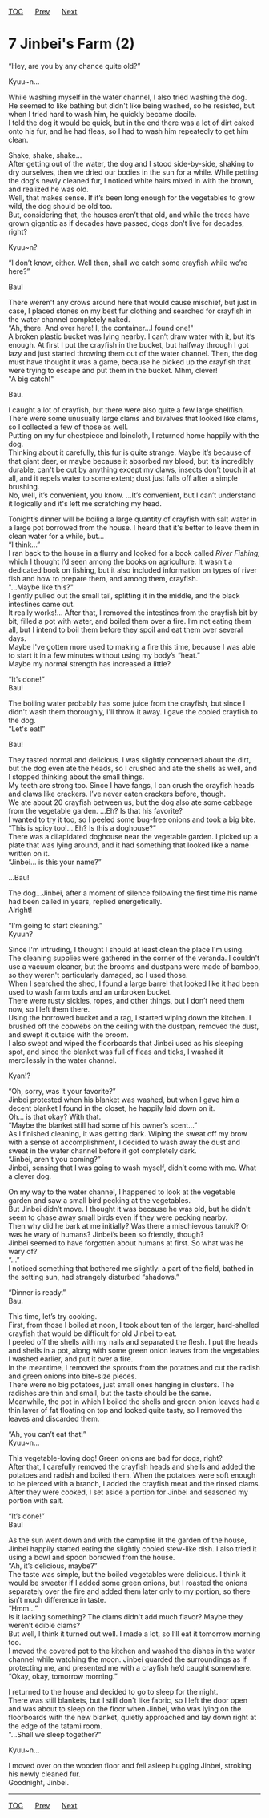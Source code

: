 [TOC](../readme.md)&nbsp;&nbsp;&nbsp;&nbsp;&nbsp;&nbsp;[Prev](section_0006.md)&nbsp;&nbsp;&nbsp;&nbsp;&nbsp;&nbsp;[Next](section_0008.md)



# 7 Jinbei's Farm (2)

“Hey, are you by any chance quite old?”  
  
Kyuu~n…  
  
While washing myself in the water channel, I also tried washing the
dog.  
He seemed to like bathing but didn't like being washed, so he resisted,
but when I tried hard to wash him, he quickly became docile.  
I told the dog it would be quick, but in the end there was a lot of dirt
caked onto his fur, and he had fleas, so I had to wash him repeatedly to
get him clean.  
  
Shake, shake, shake…  
After getting out of the water, the dog and I stood side-by-side,
shaking to dry ourselves, then we dried our bodies in the sun for a
while. While petting the dog's newly cleaned fur, I noticed white hairs
mixed in with the brown, and realized he was old.  
Well, that makes sense. If it’s been long enough for the vegetables to
grow wild, the dog should be old too.  
But, considering that, the houses aren’t that old, and while the trees
have grown gigantic as if decades have passed, dogs don't live for
decades, right?  
  
Kyuu~n?  
  
“I don’t know, either. Well then, shall we catch some crayfish while
we’re here?”  
  
Bau!  
  
There weren't any crows around here that would cause mischief, but just
in case, I placed stones on my best fur clothing and searched for
crayfish in the water channel completely naked.  
“Ah, there. And over here! I, the container...I found one!"  
A broken plastic bucket was lying nearby. I can’t draw water with it,
but it’s enough. At first I put the crayfish in the bucket, but halfway
through I got lazy and just started throwing them out of the water
channel. Then, the dog must have thought it was a game, because he
picked up the crayfish that were trying to escape and put them in the
bucket. Mhm, clever!  
"A big catch!"  
  
Bau.  
  
I caught a lot of crayfish, but there were also quite a few large
shellfish. There were some unusually large clams and bivalves that
looked like clams, so I collected a few of those as well.  
Putting on my fur chestpiece and loincloth, I returned home happily with
the dog.  
Thinking about it carefully, this fur is quite strange. Maybe it’s
because of that giant deer, or maybe because it absorbed my blood, but
it’s incredibly durable, can't be cut by anything except my claws,
insects don’t touch it at all, and it repels water to some extent; dust
just falls off after a simple brushing.  
No, well, it’s convenient, you know. …It’s convenient, but I can’t
understand it logically and it's left me scratching my head.  
  
Tonight’s dinner will be boiling a large quantity of crayfish with salt
water in a large pot borrowed from the house. I heard that it's better
to leave them in clean water for a while, but…  
“I think…”  
I ran back to the house in a flurry and looked for a book called *River
Fishing,* which I thought I’d seen among the books on agriculture. It
wasn't a dedicated book on fishing, but it also included information on
types of river fish and how to prepare them, and among them, crayfish.  
"...Maybe like this?"  
I gently pulled out the small tail, splitting it in the middle, and the
black intestines came out.  
It really works!… After that, I removed the intestines from the crayfish
bit by bit, filled a pot with water, and boiled them over a fire. I’m
not eating them all, but I intend to boil them before they spoil and eat
them over several days.  
Maybe I've gotten more used to making a fire this time, because I was
able to start it in a few minutes without using my body’s “heat.”  
Maybe my normal strength has increased a little?  
  
“It’s done!”  
Bau!  
  
The boiling water probably has some juice from the crayfish, but since I
didn't wash them thoroughly, I'll throw it away. I gave the cooled
crayfish to the dog.  
“Let's eat!”  
  
Bau!  
  
They tasted normal and delicious. I was slightly concerned about the
dirt, but the dog even ate the heads, so I crushed and ate the shells as
well, and I stopped thinking about the small things.  
My teeth are strong too. Since I have fangs, I can crush the crayfish
heads and claws like crackers. I’ve never eaten crackers before,
though.  
We ate about 20 crayfish between us, but the dog also ate some cabbage
from the vegetable garden. …Eh? Is that his favorite?  
I wanted to try it too, so I peeled some bug-free onions and took a big
bite.  
“This is spicy too!… Eh? Is this a doghouse?”  
There was a dilapidated doghouse near the vegetable garden. I picked up
a plate that was lying around, and it had something that looked like a
name written on it.  
“Jinbei… is this your name?”  
  
…Bau!  
  
The dog…Jinbei, after a moment of silence following the first time his
name had been called in years, replied energetically.  
Alright!  
  
“I'm going to start cleaning.”  
Kyuun?  
  
Since I'm intruding, I thought I should at least clean the place I'm
using.  
The cleaning supplies were gathered in the corner of the veranda. I
couldn't use a vacuum cleaner, but the brooms and dustpans were made of
bamboo, so they weren't particularly damaged, so I used those.  
When I searched the shed, I found a large barrel that looked like it had
been used to wash farm tools and an unbroken bucket.  
There were rusty sickles, ropes, and other things, but I don’t need them
now, so I left them there.  
Using the borrowed bucket and a rag, I started wiping down the kitchen.
I brushed off the cobwebs on the ceiling with the dustpan, removed the
dust, and swept it outside with the broom.  
I also swept and wiped the floorboards that Jinbei used as his sleeping
spot, and since the blanket was full of fleas and ticks, I washed it
mercilessly in the water channel.  
  
Kyan!?  
  
“Oh, sorry, was it your favorite?”  
Jinbei protested when his blanket was washed, but when I gave him a
decent blanket I found in the closet, he happily laid down on it.  
Oh… is that okay? With that.  
“Maybe the blanket still had some of his owner’s scent…”  
As I finished cleaning, it was getting dark. Wiping the sweat off my
brow with a sense of accomplishment, I decided to wash away the dust and
sweat in the water channel before it got completely dark.  
“Jinbei, aren't you coming?”  
Jinbei, sensing that I was going to wash myself, didn’t come with me.
What a clever dog.  
  
On my way to the water channel, I happened to look at the vegetable
garden and saw a small bird pecking at the vegetables.  
But Jinbei didn’t move. I thought it was because he was old, but he
didn't seem to chase away small birds even if they were pecking
nearby.  
Then why did he bark at me initially? Was there a mischievous tanuki? Or
was he wary of humans? Jinbei’s been so friendly, though?  
Jinbei seemed to have forgotten about humans at first. So what was he
wary of?  
“…”  
I noticed something that bothered me slightly: a part of the field,
bathed in the setting sun, had strangely disturbed “shadows.”  
  
“Dinner is ready.”  
Bau.  
  
This time, let’s try cooking.  
First, from those I boiled at noon, I took about ten of the larger,
hard-shelled crayfish that would be difficult for old Jinbei to eat.  
I peeled off the shells with my nails and separated the flesh. I put the
heads and shells in a pot, along with some green onion leaves from the
vegetables I washed earlier, and put it over a fire.  
In the meantime, I removed the sprouts from the potatoes and cut the
radish and green onions into bite-size pieces.  
There were no big potatoes, just small ones hanging in clusters. The
radishes are thin and small, but the taste should be the same.  
Meanwhile, the pot in which I boiled the shells and green onion leaves
had a thin layer of fat floating on top and looked quite tasty, so I
removed the leaves and discarded them.  
  
“Ah, you can’t eat that!”  
Kyuu~n…  
  
This vegetable-loving dog! Green onions are bad for dogs, right?  
After that, I carefully removed the crayfish heads and shells and added
the potatoes and radish and boiled them. When the potatoes were soft
enough to be pierced with a branch, I added the crayfish meat and the
rinsed clams. After they were cooked, I set aside a portion for Jinbei
and seasoned my portion with salt.  
  
“It’s done!”  
Bau!  
  
As the sun went down and with the campfire lit the garden of the house,
Jinbei happily started eating the slightly cooled stew-like dish. I also
tried it using a bowl and spoon borrowed from the house.  
“Ah, it’s delicious, maybe?”  
The taste was simple, but the boiled vegetables were delicious. I think
it would be sweeter if I added some green onions, but I roasted the
onions separately over the fire and added them later only to my portion,
so there isn’t much difference in taste.  
“Hmm…”  
Is it lacking something? The clams didn't add much flavor? Maybe they
weren’t edible clams?  
But well, I think it turned out well. I made a lot, so I’ll eat it
tomorrow morning too.  
I moved the covered pot to the kitchen and washed the dishes in the
water channel while watching the moon. Jinbei guarded the surroundings
as if protecting me, and presented me with a crayfish he’d caught
somewhere.  
“Okay, okay, tomorrow morning.”  
  
I returned to the house and decided to go to sleep for the night.  
There was still blankets, but I still don't like fabric, so I left the
door open and was about to sleep on the floor when Jinbei, who was lying
on the floorboards with the new blanket, quietly approached and lay down
right at the edge of the tatami room.  
"...Shall we sleep together?"  
  
Kyuu~n…  
  
I moved over on the wooden floor and fell asleep hugging Jinbei,
stroking his newly cleaned fur.  
Goodnight, Jinbei.  
  
  
  


---
[TOC](../readme.md)&nbsp;&nbsp;&nbsp;&nbsp;&nbsp;&nbsp;[Prev](section_0006.md)&nbsp;&nbsp;&nbsp;&nbsp;&nbsp;&nbsp;[Next](section_0008.md)

